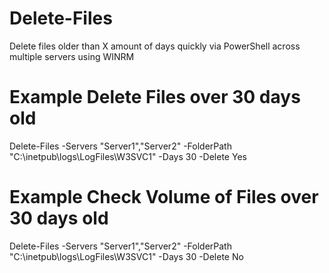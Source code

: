 # Delete-Files
Delete files older than X amount of days quickly via PowerShell across multiple servers using WINRM

# Example Delete Files over 30 days old

Delete-Files -Servers "Server1","Server2" -FolderPath "C:\inetpub\logs\LogFiles\W3SVC1" -Days 30 -Delete Yes

# Example Check Volume of Files over 30 days old

Delete-Files -Servers "Server1","Server2" -FolderPath "C:\inetpub\logs\LogFiles\W3SVC1" -Days 30 -Delete No
